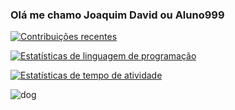 ### Olá me chamo Joaquim David ou Aluno999
[![Contribuições recentes](https://github-readme-stats.vercel.app/api?username=Aluno999&show_icons=true&theme=dracula)](https://github.com/anuraghazra/github-readme-stats)

[![Estatísticas de linguagem de programação](https://github-readme-stats.vercel.app/api/top-langs/?username=Aluno999&layout=compact&theme=dracula)](https://github.com/anuraghazra/github-readme-stats)

[![Estatísticas de tempo de atividade](https://github-readme-stats.vercel.app/api/wakatime?username=Aluno999)](https://github.com/anuraghazra/github-readme-stats)

![dog](https://imgur.com/drIYZm0.gif)
